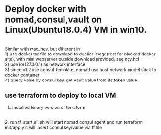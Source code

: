 # Deploy docker with nomad,consul,vault on Linux(Ubuntu18.0.4) VM in win10.
<br>
Similar with mac_ncv, but different in 
<br>
1) use docker tar file to download to docker image(test for blocked docker site), with mini webserver outside download provided, see ncv.hcl
<br>
2) use lo(127.0.0.1) as network interface 
<br>
3) since v1.2 use consul-template, nomad use host network model stick to docker container
<br>
4) query value by consul key, get vault value from its token value.

## use terraform to deploy to local VM
1. installed binary version of terraform
<br>
2. run tf_start_all.sh
will start nomad consul agent and run terraform init/apply
it will insert consul key/value via tf file



